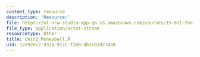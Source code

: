 ```yaml
---
content_type: resource
description: 'Resource:'
file: https://ol-ocw-studio-app-qa.s3.amazonaws.com/courses/15-071-the-analytics-edge-spring-2017/12e92ec2937a917cf288db31d2d27450_Unit2_Moneyball.R
file_type: application/octet-stream
resourcetype: Other
title: Unit2_Moneyball.R
uid: 12e92ec2-937a-917c-f288-db31d2d27450
---
```

